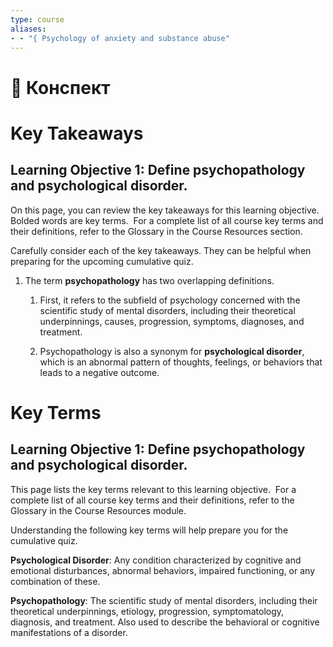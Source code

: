 ```yaml
---
type: course
aliases: 
- - "{ Psychology of anxiety and substance abuse"
---
```

# 📗 Конспект

# Key Takeaways

## Learning Objective 1: Define psychopathology and psychological disorder.

On this page, you can review the key takeaways for this learning objective.  Bolded words are key terms.  For a complete list of all course key terms and their definitions, refer to the Glossary in the Course Resources section.

Carefully consider each of the key takeaways. They can be helpful when preparing for the upcoming cumulative quiz.

1. The term **psychopathology** has two overlapping definitions. 
    
    1. First, it refers to the subfield of psychology concerned with the scientific study of mental disorders, including their theoretical underpinnings, causes, progression, symptoms, diagnoses, and treatment. 
        
    2. Psychopathology is also a synonym for **psychological disorder**, which is an abnormal pattern of thoughts, feelings, or behaviors that leads to a negative outcome.
# Key Terms

## Learning Objective 1: Define psychopathology and psychological disorder.

This page lists the key terms relevant to this learning objective.  For a complete list of all course key terms and their definitions, refer to the Glossary in the Course Resources module.

Understanding the following key terms will help prepare you for the cumulative quiz.

**Psychological Disorder**: Any condition characterized by cognitive and emotional disturbances, abnormal behaviors, impaired functioning, or any combination of these. 

**Psychopathology**: The scientific study of mental disorders, including their theoretical underpinnings, etiology, progression, symptomatology, diagnosis, and treatment. Also used to describe the behavioral or cognitive manifestations of a disorder.
